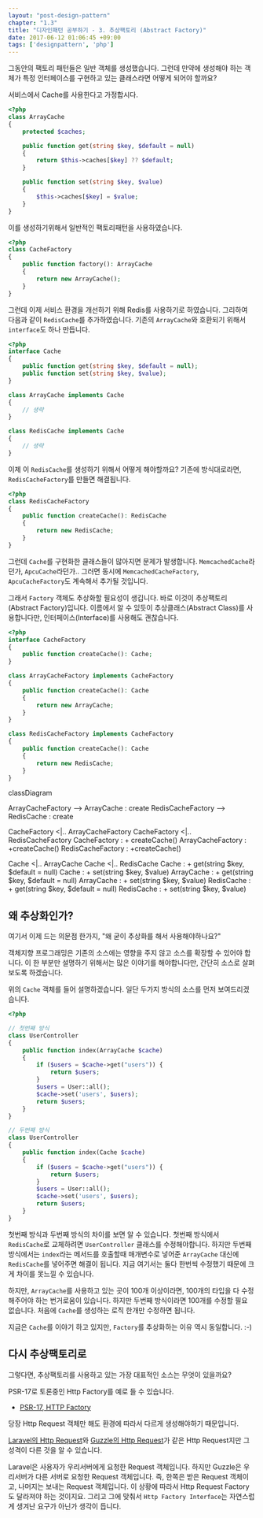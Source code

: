 ```yaml
---
layout: "post-design-pattern"
chapter: "1.3"
title: "디자인패턴 공부하기 - 3. 추상팩토리 (Abstract Factory)"
date: 2017-06-12 01:06:45 +09:00
tags: ['designpattern', 'php']
---
```


그동안의 팩토리 패턴들은 일반 객체를 생성했습니다. 그런데 만약에 생성해야 하는 객체가 특정 인터페이스를 구현하고 있는 클래스라면 어떻게 되어야 할까요?

서비스에서 Cache를 사용한다고 가정합시다.

```php
<?php
class ArrayCache
{
    protected $caches;

    public function get(string $key, $default = null)
    {
        return $this->caches[$key] ?? $default;
    }

    public function set(string $key, $value)
    {
        $this->caches[$key] = $value;
    }
}
```

이를 생성하기위해서 일반적인 팩토리패턴을 사용하였습니다.

```php
<?php
class CacheFactory
{
    public function factory(): ArrayCache
    {
        return new ArrayCache();
    }
}
```

그런데 이제 서비스 환경을 개선하기 위해 Redis를 사용하기로 하였습니다. 그리하여 다음과 같이 `RedisCache`를 추가하였습니다. 기존의 `ArrayCache`와 호환되기 위해서 `interface`도 하나 만듭니다.

```php
<?php
interface Cache
{
    public function get(string $key, $default = null);
    public function set(string $key, $value);
}

class ArrayCache implements Cache
{
    // 생략
}

class RedisCache implements Cache
{
    // 생략
}
```

이제 이 `RedisCache`를 생성하기 위해서 어떻게 해야할까요? 기존에 방식대로라면, `RedisCacheFactory`를 만들면 해결됩니다.

```php
<?php
class RedisCacheFactory
{
    public function createCache(): RedisCache
    {
        return new RedisCache;
    }
}
```

그런데 `Cache`를 구현화한 클래스들이 많아지면 문제가 발생합니다. `MemcachedCache`라던가, `ApcuCache`라던가.. 그러면 동시에 `MemcachedCacheFactory`, `ApcuCacheFactory`도 계속해서 추가될 것입니다.

그래서 `Factory` 객체도 추상화할 필요성이 생깁니다. 바로 이것이 추상팩토리(Abstract Factory)입니다. 이름에서 알 수 있듯이 추상클래스(Abstract Class)를 사용합니다만, 인터페이스(Interface)를 사용해도 괜찮습니다.

```php
<?php
interface CacheFactory
{
    public function createCache(): Cache;
}

class ArrayCacheFactory implements CacheFactory
{
    public function createCache(): Cache
    {
        return new ArrayCache;
    }
}

class RedisCacheFactory implements CacheFactory
{
    public function createCache(): Cache
    {
        return new RedisCache;
    }
}
```

<div class="mermaid">
classDiagram

ArrayCacheFactory --> ArrayCache : create
RedisCacheFactory --> RedisCache : create

CacheFactory <|.. ArrayCacheFactory
CacheFactory <|.. RedisCacheFactory
CacheFactory : + createCache()
ArrayCacheFactory : +createCache()
RedisCacheFactory : +createCache()

Cache <|.. ArrayCache
Cache <|.. RedisCache
Cache : + get(string $key, $default = null)
Cache : + set(string $key, $value)
ArrayCache : + get(string $key, $default = null)
ArrayCache : + set(string $key, $value)
RedisCache : + get(string $key, $default = null)
RedisCache : + set(string $key, $value)

</div>

## 왜 추상화인가?

여기서 이제 드는 의문점 한가지, "왜 굳이 추상화를 해서 사용해야하나요?"

객체지향 프로그래밍은 기존의 소스에는 영향을 주지 않고 소스를 확장할 수 있어야 합니다. 이 한 부분만 설명하기 위해서는 많은 이야기를 해야합니다만, 간단히 소스로 살펴보도록 하겠습니다.

위의 `Cache` 객체를 들어 설명하겠습니다. 일단 두가지 방식의 소스를 먼저 보여드리겠습니다.

```php
<?php

// 첫번째 방식
class UserController
{
    public function index(ArrayCache $cache)
    {
        if ($users = $cache->get("users")) {
            return $users;
        }
        $users = User::all();
        $cache->set('users', $users);
        return $users;
    }
}

// 두번째 방식
class UserController
{
    public function index(Cache $cache)
    {
        if ($users = $cache->get("users")) {
            return $users;
        }
        $users = User::all();
        $cache->set('users', $users);
        return $users;
    }
}
```

첫번째 방식과 두번째 방식의 차이를 보면 알 수 있습니다. 첫번째 방식에서 `RedisCache`로 교체하려면 `UserController` 클래스를 수정해야합니다. 하지만 두번째 방식에서는 `index`라는 메서드를 호출할때 매개변수로 넣어준 `ArrayCache` 대신에 `RedisCache`를 넣어주면 해결이 됩니다. 지금 여기서는 둘다 한번씩 수정했기 때문에 크게 차이를 못느낄 수 있습니다.

하지만, `ArrayCache`를 사용하고 있는 곳이 100개 이상이라면, 100개의 타입을 다 수정해주어야 하는 번거로움이 있습니다. 하지만 두번째 방식이라면 100개를 수정할 필요 없습니다. 처음에 `Cache`를 생성하는 로직 한개만 수정하면 됩니다.

지금은 `Cache`를 이야기 하고 있지만, `Factory`를 추상화하는 이유 역시 동일합니다. :-)

## 다시 추상팩토리로

그렇다면, 추상팩토리를 사용하고 있는 가장 대표적인 소스는 무엇이 있을까요?

PSR-17로 토론중인 Http Factory를 예로 들 수 있습니다.

 - [PSR-17, HTTP Factory](https://github.com/php-fig/fig-standards/blob/master/proposed/http-factory/http-factory.md)

당장 Http Request 객체만 해도 환경에 따라서 다르게 생성해야하기 때문입니다.

[Laravel의 Http Request](https://laravel.com/docs/5.4/requests)와 [Guzzle의 Http Request](http://docs.guzzlephp.org/en/stable/psr7.html)가 같은 Http Request지만 그 성격이 다른 것을 알 수 있습니다. 

Laravel은 사용자가 우리서버에게 요청한 Request 객체입니다. 하지만 Guzzle은 우리서버가 다른 서버로 요청한 Request 객체입니다. 즉, 한쪽은 받은 Request 객체이고, 나머지는 보내는 Request 객체입니다. 이 상황에 따라서 Http Request Factory도 달라져야 하는 것이지요. 그리고 그에 맞춰서 `Http Factory Interface`는 자연스럽게 생겨난 요구가 아닌가 생각이 듭니다.
